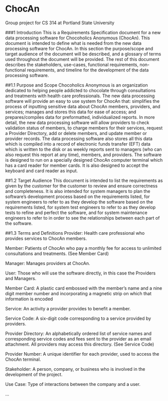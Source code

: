 # ChocAn
Group project for CS 314 at Portland State University

###1 Introduction
This is a Requirements Specification document for a new data processing software for Chocoholics Anonymous (ChocAn). This document is intended to define what is needed from the new data processing software for ChocAn. In this section the purpose/scope and target audience of the document will be described, and a glossary of terms used throughout the document will be provided. The rest of this document describes the stakeholders, use-cases, functional requirements, non-functional requirements, and timeline for the development of the data processing software.

##1.1 Purpose and Scope
Chocoholics Anonymous is an organization dedicated to helping people addicted to chocolate through consultations and treatments with health care professionals. The new data processing software will provide an easy to use system for ChocAn that: simplifies the process of inputting sensitive data about ChocAn members, providers, and services; manages and stores this data for ease of access; and prepares/compiles data for preformatted, individualized reports. In more detail, the new data processing software will allow providers to check validation status of members, to charge members for their services, request a Provider Directory, add or delete members, and update member or provider records. The data processing software also stores all this data which is compiled into a record of electronic funds transfer (EFT) data which is written to the disk or as weekly reports sent to managers (who can also request this report at any time), members, and providers. The software is designed to run on a specially designed ChocAn computer terminal which has a card reader for member cards. It is also designed to accept the keyboard and card reader as input. 

##1.2 Target Audience
This document is intended to list the requirements as given by the customer for the customer to review and ensure correctness and completeness. It is also intended for system managers to plan the software’s development process based on the requirements listed, for system engineers to refer to as they develop the software based on the requirements listed, for system test engineers to refer to as they develop tests to refine and perfect the software, and for system maintenance engineers to refer to in order to see the relationships between each part of the software.

##1.3 Terms and Definitions
Provider: Health care professional who provides services to ChocAn members.

Member: Patients of ChocAn who pay a monthly fee for access to unlimited consultations and treatments. (See Member Card)

Manager: Manages providers at ChocAn.

User: Those who will use the software directly, in this case the Providers and Managers.

Member Card: A plastic card embossed with the member’s name and a nine digit member number and incorporating a magnetic strip on which that information is encoded

Service: An activity a provider provides to benefit a member.

Service Code: A six-digit code corresponding to a service provided by providers.

Provider Directory: An alphabetically ordered list of service names and corresponding service codes and fees sent to the provider as an email attachment. All providers may access this directory. (See Service Code)

Provider Number: A unique identifier for each provider, used to access the ChocAn terminal.

Stakeholder: A person, company, or business who is involved in the development of the project.

Use Case: Type of interactions between the company and a user.


...
